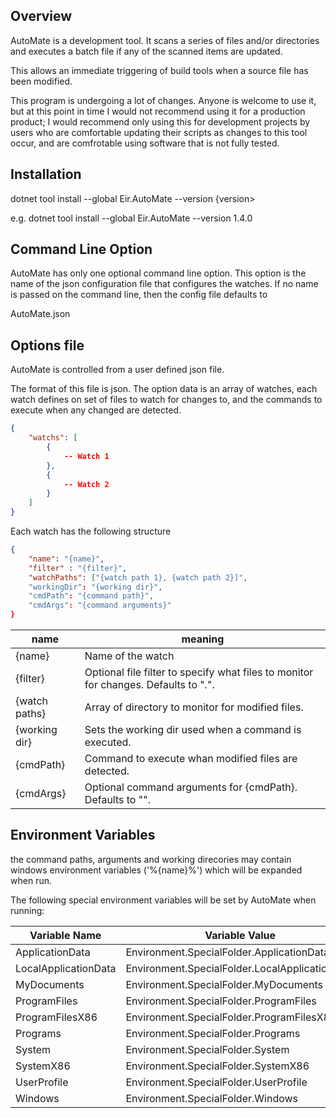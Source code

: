 ## Overview

AutoMate is a development tool. It scans a series of files and/or directories and executes a batch file if any of
the scanned items are updated.

This allows an immediate triggering of build tools when a source file has been modified.

This program is undergoing a lot of changes. Anyone is welcome to use it, 
but at this point in time I would not recommend using it for a production product;
I would recommend only using this for development projects by users who are comfortable
updating their scripts as changes to this tool occur, and are comfrotable using software that is not fully tested.

## Installation

dotnet tool install --global Eir.AutoMate --version {version>

e.g. dotnet tool install --global Eir.AutoMate --version 1.4.0

## Command Line Option

AutoMate has only one optional command line option. This option is the name of the 
json configuration file that configures the watches.
If no name is passed on the command line, then the config file defaults to

AutoMate.json

## Options file

AutoMate is controlled from a user defined json file. 

The format of this file is json. The option data is an array of watches, each
watch defines on set of files to watch for changes to, and the commands to execute
when any changed are detected.

```json
{
    "watchs": [
        {
            -- Watch 1
        },
        {
            -- Watch 2
        }
    ]
}
```

Each watch has the following structure

```json
{
    "name": "{name}",
	"filter" : "{filter}",
    "watchPaths": ["{watch path 1}, {watch path 2}]",
    "workingDir": "{working dir}",
	"cmdPath": "{command path}",
	"cmdArgs": "{command arguments}"
}
```

| name | meaning |
| ---- | -------------- |
| {name} | Name of the watch |
| {filter} | Optional file filter to specify what files to monitor for changes. Defaults to "*.*". |
| {watch paths} | Array of directory to monitor for modified files.  |
| {working dir} | Sets the working dir used when a command is executed. |
| {cmdPath} | Command to execute whan modified files are detected. |
| {cmdArgs} | Optional command arguments for {cmdPath}. Defaults to "". |


## Environment Variables

the command paths, arguments and working direcories may contain 
windows environment variables ('%{name}%') which will be expanded when run.

The following special environment variables will be set by AutoMate when running:

| Variable Name | Variable Value |
| ------------- | -------------- |
| ApplicationData | Environment.SpecialFolder.ApplicationData |
| LocalApplicationData | Environment.SpecialFolder.LocalApplicationData |
| MyDocuments | Environment.SpecialFolder.MyDocuments |
| ProgramFiles | Environment.SpecialFolder.ProgramFiles |
| ProgramFilesX86 | Environment.SpecialFolder.ProgramFilesX86 |
| Programs | Environment.SpecialFolder.Programs |
| System | Environment.SpecialFolder.System |
| SystemX86 | Environment.SpecialFolder.SystemX86 |
| UserProfile | Environment.SpecialFolder.UserProfile |
| Windows | Environment.SpecialFolder.Windows |
